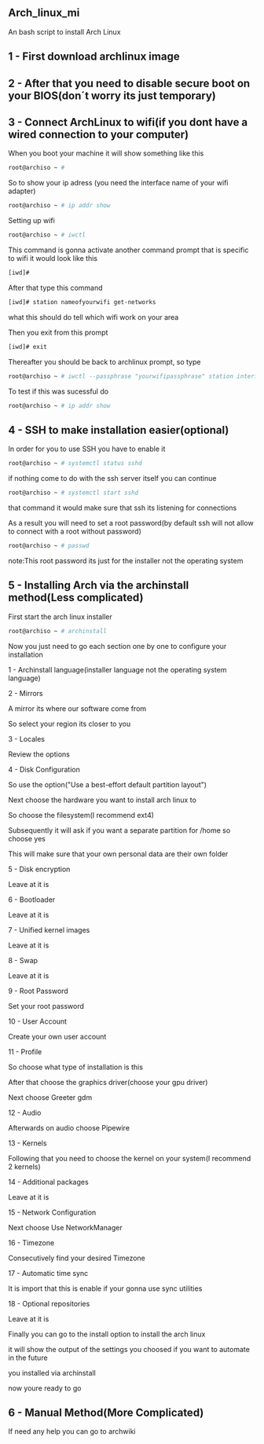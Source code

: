 ## Arch_linux_mi

An bash script to install Arch Linux

## 1 - First download archlinux image

## 2 - After that you need to disable secure boot on your BIOS(don´t worry its just temporary)

## 3 - Connect ArchLinux to wifi(if you dont have a wired connection to your computer)

When you boot your machine it will show something like this

```bash
root@archiso ~ #
```

So to show your ip adress (you need the interface name of your wifi adapter)

```bash
root@archiso ~ # ip addr show
```

Setting up wifi

```bash
root@archiso ~ # iwctl
```

This command is gonna activate another command prompt that is specific to wifi it would look like this

```bash
[iwd]#
```

After that type this command

```bash
[iwd]# station nameofyourwifi get-networks
```

what this should do tell which wifi work on your area

Then you exit from this prompt

```bash
[iwd]# exit
```

Thereafter you should be back to archlinux prompt, so type

```bash
root@archiso ~ # iwctl --passphrase "yourwifipassphrase" station interfacename connect nameofwifinetwork
```

To test if this was sucessful do

```bash
root@archiso ~ # ip addr show
```

## 4 - SSH to make installation easier(optional)

In order for you to use SSH you have to enable it

```bash
root@archiso ~ # systemctl status sshd
```

if nothing come to do with the ssh server itself you can continue

```bash
root@archiso ~ # systemctl start sshd
```

that command it would make sure that ssh its listening for connections

As a result you will need to set a root password(by default ssh will not allow to connect with a root without password)

```bash
root@archiso ~ # passwd
```

note:This root password its just for the installer not the operating system

## 5 - Installing Arch via the archinstall method(Less complicated)

First start the arch linux installer

```bash
root@archiso ~ # archinstall
```

Now you just need to go each section one by one to configure your installation

1 - Archinstall language(installer language not the operating system language)

2 - Mirrors

A mirror its where our software come from

So select your region its closer to you

3 - Locales

Review the options

4 - Disk Configuration

So use the option("Use a best-effort default partition layout")

Next choose the hardware you want to install arch linux to

So choose the filesystem(I recommend ext4)

Subsequently it will ask if you want a separate partition for /home so choose yes

This will make sure that your own personal data are their own folder

5 - Disk encryption

Leave at it is

6 - Bootloader

Leave at it is

7 - Unified kernel images

Leave at it is

8 - Swap

Leave at it is

9 - Root Password 

Set your root password

10 - User Account

Create your own user account

11 - Profile

So choose what type of installation is this

After that choose the graphics driver(choose your gpu driver)

Next choose Greeter gdm

12 - Audio

Afterwards on audio choose Pipewire

13 - Kernels

Following that you need to choose the kernel on your system(I recommend 2 kernels)

14 - Additional packages

Leave at it is

15 - Network Configuration

Next choose Use NetworkManager

16 - Timezone

Consecutively find your desired Timezone

17 - Automatic time sync

It is import that this is enable if your gonna use sync utilities

18 - Optional repositories

Leave at it is

Finally you can go to the install option to install the arch linux

it will show the output of the settings you choosed if you want to automate in the future

you installed via archinstall

now youre ready to go

## 6 - Manual Method(More Complicated)


If need any help you can go to archwiki
